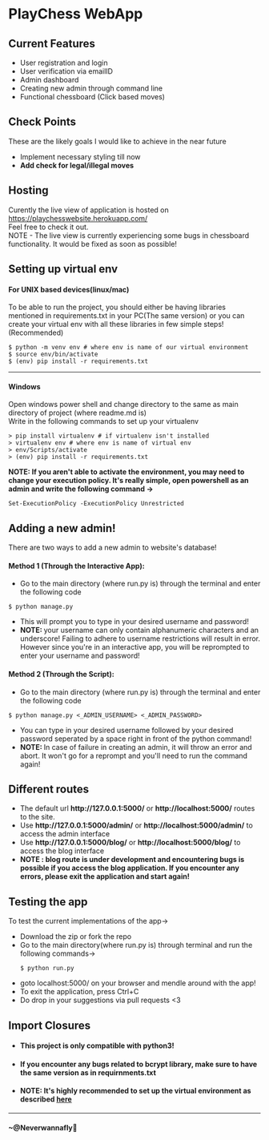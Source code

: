 # PlayChess WebApp

## Current Features
<ul>
    <li>User registration and login</li>
    <li>User verification via emailID</li>
    <li>Admin dashboard</li>
    <li>Creating new admin through command line</li>
    <li>Functional chessboard (Click based moves)</li>
</ul>

## Check Points
These are the likely goals I would like to achieve in the near future
<ul>
    <li>Implement necessary styling till now</li>
    <li><strong>Add check for legal/illegal moves</strong></li>
</ul>

## Hosting
Curently the live view of application is hosted on https://playchesswebsite.herokuapp.com/<br>
Feel free to check it out. <br>
NOTE - The live view is currently experiencing some bugs in chessboard functionality. It would be
fixed as soon as possible!

## <a name="env"></a>Setting up virtual env
#### For UNIX based devices(linux/mac)
<a id="#venv"></a>
To be able to run the project, you should either be having libraries mentioned in requirements.txt in your PC(The same version) or you can create your virtual env with all these libraries in few simple steps! (Recommended)<br>

```
$ python -m venv env # where env is name of our virtual environment
$ source env/bin/activate
$ (env) pip install -r requirements.txt
```
<hr></hr>

#### Windows 
Open windows power shell and change directory to the same as main directory of project (where readme.md is)<br>
Write in the following commands to set up your virtualenv

```
> pip install virtualenv # if virtualenv isn't installed
> virtualenv env # where env is name of virtual env
> env/Scripts/activate
> (env) pip install -r requirements.txt
```
<strong>NOTE: If you aren't able to activate the environment, you may need to change your execution policy. It's really simple, open powershell as an admin and write the following command -></strong>
```
Set-ExecutionPolicy -ExecutionPolicy Unrestricted
```

## Adding a new admin!
There are two ways to add a new admin to website's database!
#### Method 1 (Through the Interactive App): 
<ul>
<li>Go to the main directory (where run.py is) through the terminal and enter the following code</li>
</ul>

```
$ python manage.py
```

<ul>
    <li>This will prompt you to type in your desired username and password!</li>
<li><strong>NOTE: </strong>your username can only contain alphanumeric characters and an underscore! Failing to adhere to username restrictions will result in error. However since you're in an interactive app, you will be reprompted to enter your username and password!</li>
</ul>

#### Method 2 (Through the Script):
<ul>
    <li>Go to the main directory (where run.py is) through the terminal and enter the following code</li>
</ul>

```
$ python manage.py <_ADMIN_USERNAME> <_ADMIN_PASSWORD>
```

<ul>
<li>You can type in your desired username followed by your desired password seperated by a space right in front of the python command!</li>
<li><strong>NOTE: </strong>In case of failure in creating an admin, it will throw an error and abort. It won't go for a reprompt and you'll need to run the command again!</li>
</ul>

## Different routes
<ul>
<li>The default url <strong>http://127.0.0.1:5000/</strong> or <strong>http://localhost:5000/</strong> routes to the site.</li>
<li>Use <strong>http://127.0.0.1:5000/admin/</strong> or <strong>http://localhost:5000/admin/</strong> to access the admin interface</li>
<li>Use <strong>http://127.0.0.1:5000/blog/</strong> or 
<strong>http://localhost:5000/blog/</strong> to access the blog interface</li>
<li><strong> NOTE : blog route is under development and encountering bugs is possible if you access the blog application. If you encounter any errors, please exit the application and start again! </strong></li>
</ul>

## Testing the app
To test the current implementations of the app-><br>
<ul>
<li>Download the zip or fork the repo</li>
<li>Go to the main directory(where run.py is) through terminal and run the following commands-></li>

```
$ python run.py
```

<li>goto localhost:5000/ on your browser and mendle around with the app!</li>
<li>To exit the application, press Ctrl+C</li>
<li>Do drop in your suggestions via pull requests <3 </li>
</ul>

## Import Closures

<ul>
<li> <h4>This project is only compatible with python3!</h4></li>
<li> <h4>If you encounter any bugs related to bcrypt library, make sure to have the same version as in requirnments.txt </h4></li>
<li> <h4><strong>NOTE: It's highly recommended to set up the virtual environment as described <a href="#env">here</a> </h4></strong></li>
</ul>

<hr>

#### ~@Neverwannafly
